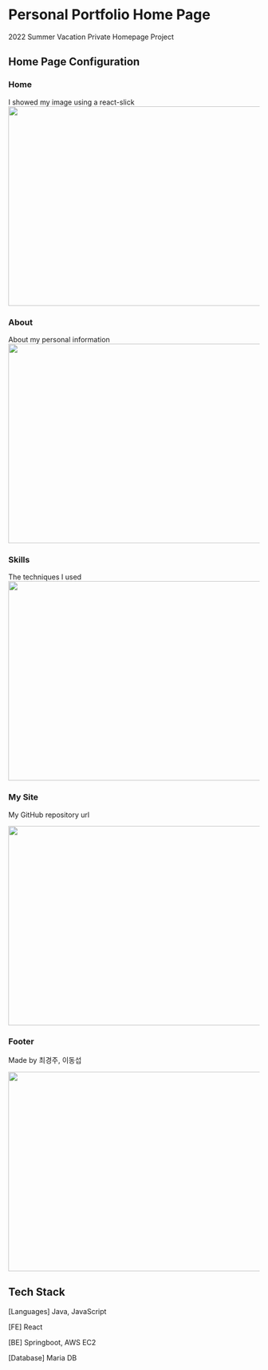 # Personal Portfolio Home Page
2022 Summer Vacation Private Homepage Project

## Home Page Configuration

### Home
I showed my image using a react-slick
<img src="https://user-images.githubusercontent.com/97934158/185891231-7bec49e6-a132-4596-84a5-43f26e6f7783.png" width=800 height=400>

### About
About my personal information
<img src="https://user-images.githubusercontent.com/97934158/185892971-2520b2a4-4e21-4a66-bad9-9695571dec23.png" width=800 height=400>

### Skills
The techniques I used
<img src="https://user-images.githubusercontent.com/97934158/185893814-babdcbff-659a-4d5e-8469-a24d95cebeaf.png" width=800 height=400>

### My Site
My GitHub repository url

<img src="https://user-images.githubusercontent.com/76763417/182359233-f3f477e6-8c28-402d-9261-adb3c4787200.png" width=800 height=400>

### Footer
Made by 최경주, 이동섭

<img src="https://user-images.githubusercontent.com/76763417/182359262-1fd02afa-f638-4d44-a9ab-ab6d0a1d521a.png" width=800 height=400>


## Tech Stack

[Languages] Java, JavaScript

[FE] React

[BE] Springboot, AWS EC2

[Database] Maria DB

